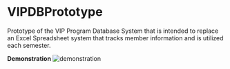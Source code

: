 # VIPDBPrototype

Prototype of the VIP Program Database System that is intended to replace an Excel Spreadsheet system that tracks member information and is utilized each semester.

**Demonstration**
![demonstration](demonstration.gif)
